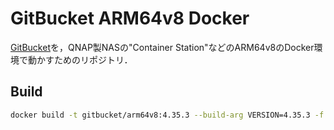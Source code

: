 # GitBucket ARM64v8 Docker

[GitBucket](https://github.com/gitbucket/gitbucket)を，QNAP製NASの"Container Station"などのARM64v8のDocker環境で動かすためのリポジトリ．

## Build

```sh
docker build -t gitbucket/arm64v8:4.35.3 --build-arg VERSION=4.35.3 -f Dockerfile .
```

